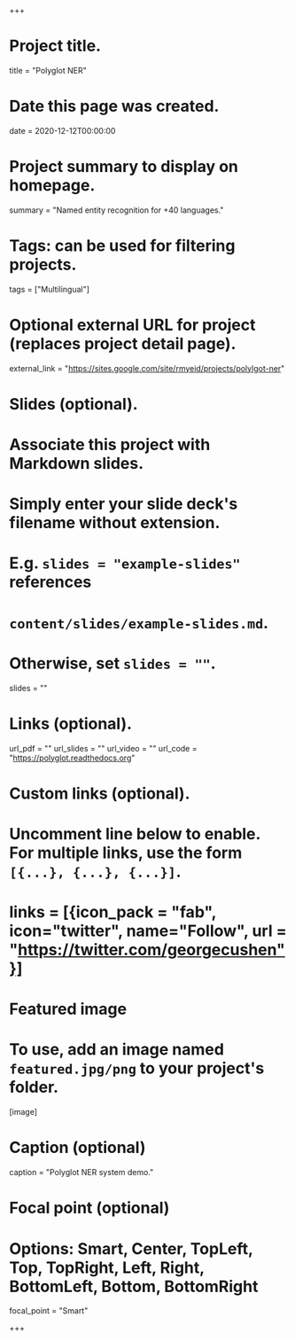 +++
# Project title.
title = "Polyglot NER"

# Date this page was created.
date = 2020-12-12T00:00:00

# Project summary to display on homepage.
summary = "Named entity recognition for +40 languages."

# Tags: can be used for filtering projects.
tags = ["Multilingual"]

# Optional external URL for project (replaces project detail page).
external_link = "https://sites.google.com/site/rmyeid/projects/polylgot-ner"

# Slides (optional).
#   Associate this project with Markdown slides.
#   Simply enter your slide deck's filename without extension.
#   E.g. `slides = "example-slides"` references
#   `content/slides/example-slides.md`.
#   Otherwise, set `slides = ""`.
slides = ""

# Links (optional).
url_pdf = ""
url_slides = ""
url_video = ""
url_code = "https://polyglot.readthedocs.org"

# Custom links (optional).
#   Uncomment line below to enable. For multiple links, use the form `[{...}, {...}, {...}]`.
# links = [{icon_pack = "fab", icon="twitter", name="Follow", url = "https://twitter.com/georgecushen"}]

# Featured image
# To use, add an image named `featured.jpg/png` to your project's folder.
[image]
  # Caption (optional)
  caption = "Polyglot NER system demo."

  # Focal point (optional)
  # Options: Smart, Center, TopLeft, Top, TopRight, Left, Right, BottomLeft, Bottom, BottomRight
  focal_point = "Smart"

+++

